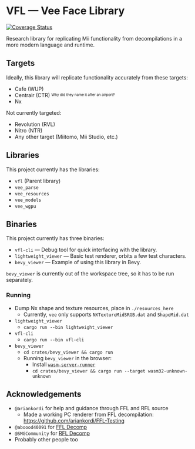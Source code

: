 # VFL — Vee Face Library

[![Coverage Status](https://coveralls.io/repos/github/j0lol/vee/badge.svg?branch=main)](https://coveralls.io/github/j0lol/vee?branch=main)

Research library for replicating Mii functionality from decompilations in a more modern language and runtime.

## Targets

Ideally, this library will replicate functionality accurately from these targets:

- Cafe (WUP)
- Centrair (CTR) <sup><sub>Why did they name it after an airport‽</sub></sup>
- Nx

Not currently targeted:

- Revolution (RVL)
- Nitro (NTR)
- Any other target (Miitomo, Mii Studio, etc.)

## Libraries

This project currently has the libraries:

- `vfl` (Parent library)
- `vee_parse`
- `vee_resources`
- `vee_models`
- `vee_wgpu`

## Binaries

This project currently has three binaries:

- `vfl-cli` — Debug tool for quick interfacing with the library.
- `lightweight_viewer` — Basic test renderer, orbits a few test characters.
- `bevy_viewer` — Example of using this library in Bevy.

`bevy_viewer` is currently out of the workspace tree, so it has to be run separately.

### Running

- Dump Nx shape and texture resources, place in `./resources_here`
    - Currently, `vee` only supports `NXTextureMidSRGB.dat` and `ShapeMid.dat`
- `lightweight_viewer`
    - `cargo run --bin lightweight_viewer`
- `vfl-cli`
    - `cargo run --bin vfl-cli`
- `bevy_viewer`
    - `cd crates/bevy_viewer && cargo run`
    - Running `bevy_viewer` in the browser:
        - Install [`wasm-server-runner`](https://github.com/jakobhellermann/wasm-server-runner)
        - `cd crates/bevy_viewer && cargo run --target wasm32-unknown-unknown`

## Acknowledgements

- `@ariankordi` for help and guidance through FFL and RFL source
    - Made a working PC renderer from FFL decompilation: https://github.com/ariankordi/FFL-Testing
- `@aboood40091` for [FFL Decomp](https://github.com/aboood40091/ffl)
- `@SMGCommunity` for [RFL Decomp](https://github.com/SMGCommunity/Petari/tree/master/src/RVLFaceLib)
- Probably other people too
